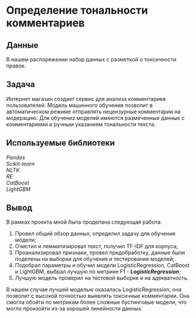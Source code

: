 # Определение тональности комментариев

## Данные

В нашем распоряжении набор данных с разметкой о токсичности правок.

## Задача

Интернет магазин создает сервис для анализа комментариев пользователей. Модель машинного обучения позволит в автоматическом режиме отправлять нецензурные комментарии на модерацию. Для обучениz моделей имеются размеченные данные с комментариями и ручным указанием тональности текста.

## Используемые библиотеки

*Pandas* <br>
*Scikit-learn* <br>
*NLTK* <br>
*RE* <br>
*CatBoost* <br>
*LightGBM* <br>

## Вывод

В рамках проекта мной была проделана следующая работа:
1. Провел общий обзор данных, определил задачу для обучения модели;
2. Очистил и лемматизировал текст, получил TF-IDF для корпуса;
3. Проанализировал признаки, провел предобработку, данные были поделены на выборки для обучения и тестирования моделей;
4. Подобрал параметры и обучил модели LogisticRegression, CatBoost и LightGBM, выбрал лучшую по метрике F1 - ***LogisticRegression***;
5. Лучшую модель проверил на тестовой выборке и на адекватность.

В нашем случае лучшей моделью оказалась LogisticRegression, она позволит с высокой точностью выявлять токсичные комментарии. Она смогла обойти по метрикам более сложные бустинговые модели, что могло произойти из-за хорошей линейности данных.

